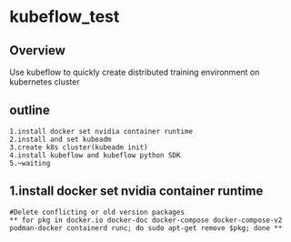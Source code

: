 # kubeflow_test
## Overview
Use kubeflow to quickly create distributed training environment on kubernetes cluster
## outline
```
1.install docker set nvidia container runtime
2.install and set kubeadm
3.create k8s cluster(kubeadm init)
4.install kubeflow and kubeflow python SDK
5.~waiting
```
## 1.install docker set nvidia container runtime
```
#Delete conflicting or old version packages
** for pkg in docker.io docker-doc docker-compose docker-compose-v2 podman-docker containerd runc; do sudo apt-get remove $pkg; done **
```
